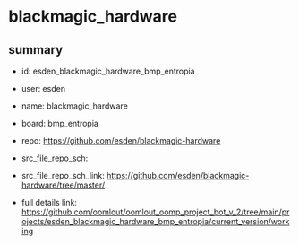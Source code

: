 # blackmagic_hardware
 
## summary 
* id: esden_blackmagic_hardware_bmp_entropia
* user: esden
* name: blackmagic_hardware
* board: bmp_entropia
* repo: https://github.com/esden/blackmagic-hardware



* src_file_repo_sch: 
* src_file_repo_sch_link: https://github.com/esden/blackmagic-hardware/tree/master/
* full details link: https://github.com/oomlout/oomlout_oomp_project_bot_v_2/tree/main/projects/esden_blackmagic_hardware_bmp_entropia/current_version/working  







